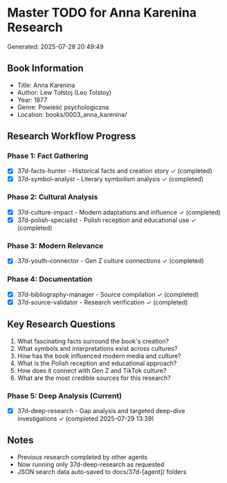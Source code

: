 # Master TODO for Anna Karenina Research
Generated: 2025-07-28 20:49:49

## Book Information
- Title: Anna Karenina
- Author: Lew Tołstoj (Leo Tolstoy)
- Year: 1877
- Genre: Powieść psychologiczna
- Location: books/0003_anna_karenina/

## Research Workflow Progress

### Phase 1: Fact Gathering
- [x] 37d-facts-hunter - Historical facts and creation story ✓ (completed)
- [x] 37d-symbol-analyst - Literary symbolism analysis ✓ (completed)

### Phase 2: Cultural Analysis  
- [x] 37d-culture-impact - Modern adaptations and influence ✓ (completed)
- [x] 37d-polish-specialist - Polish reception and educational use ✓ (completed)

### Phase 3: Modern Relevance
- [x] 37d-youth-connector - Gen Z culture connections ✓ (completed)

### Phase 4: Documentation
- [x] 37d-bibliography-manager - Source compilation ✓ (completed)
- [x] 37d-source-validator - Research verification ✓ (completed)

## Key Research Questions
1. What fascinating facts surround the book's creation?
2. What symbols and interpretations exist across cultures?
3. How has the book influenced modern media and culture?
4. What is the Polish reception and educational approach?
5. How does it connect with Gen Z and TikTok culture?
6. What are the most credible sources for this research?

### Phase 5: Deep Analysis (Current)
- [x] 37d-deep-research - Gap analysis and targeted deep-dive investigations ✓ (completed 2025-07-29 13:39)

## Notes
- Previous research completed by other agents
- Now running only 37d-deep-research as requested
- JSON search data auto-saved to docs/37d-[agent]/ folders